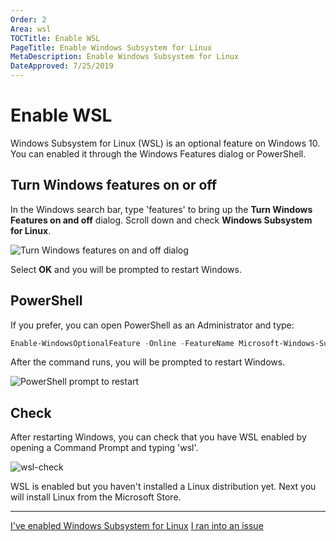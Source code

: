 ```yaml
---
Order: 2
Area: wsl
TOCTitle: Enable WSL
PageTitle: Enable Windows Subsystem for Linux
MetaDescription: Enable Windows Subsystem for Linux
DateApproved: 7/25/2019
---
```

# Enable WSL

Windows Subsystem for Linux (WSL) is an optional feature on Windows 10. You can enabled it through the Windows Features dialog or PowerShell.

## Turn Windows features on or off

In the Windows search bar, type 'features' to bring up the **Turn Windows Features on and off** dialog. Scroll down and check **Windows Subsystem for Linux**.

![Turn Windows features on and off dialog](images/wsl/windows-features.png)

Select **OK** and you will be prompted to restart Windows.

## PowerShell

If you prefer, you can open PowerShell as an Administrator and type:

```powershell
Enable-WindowsOptionalFeature -Online -FeatureName Microsoft-Windows-Subsystem-Linux
```

After the command runs, you will be prompted to restart Windows.

![PowerShell prompt to restart](images/wsl/powershell-output.png)

## Check

After restarting Windows, you can check that you have WSL enabled by opening a Command Prompt and typing 'wsl'.

![wsl-check](images/wsl/wsl-check.png)

WSL is enabled but you haven't installed a Linux distribution yet. Next you will install Linux from the Microsoft Store.

----

<a class="tutorial-next-btn" href="/remote-tutorials/wsl/install-linux">I've enabled Windows Subsystem for Linux</a> <a class="tutorial-feedback-btn" onclick="reportIssue('remote-tutorials-wsl', 'enable-wsl')" href="javascript:void(0)">I ran into an issue</a>

